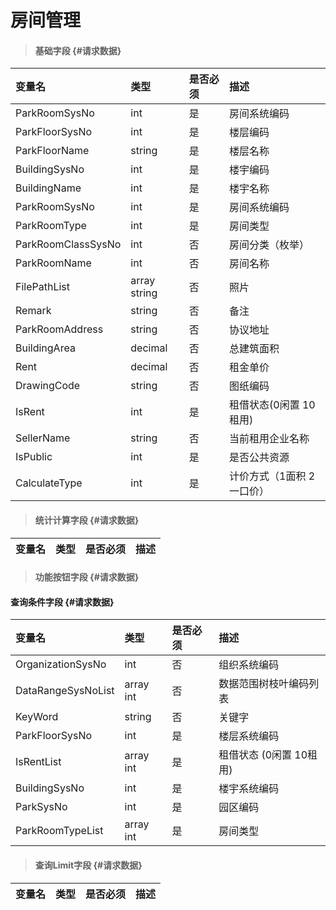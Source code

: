 # 房间管理

> #### 基础字段 {#请求数据}

| 变量名 | 类型 | 是否必须 | 描述 |
| :--- | :--- | :--- | :--- |
| ParkRoomSysNo | int | 是 | 房间系统编码 |
| ParkFloorSysNo | int |是 | 楼层编码 |
| ParkFloorName| string|是 | 楼层名称 |
| BuildingSysNo | int | 是 | 楼宇编码 |
| BuildingName| int | 是 | 楼宇名称  |
| ParkRoomSysNo | int | 是 | 房间系统编码 |
|ParkRoomType | int | 是 |房间类型|
| ParkRoomClassSysNo | int | 否 | 房间分类（枚举） |
| ParkRoomName| int | 否 | 房间名称|
| FilePathList | array string | 否 |照片 |
| Remark | string | 否 |备注|
| ParkRoomAddress| string | 否 | 协议地址|
| BuildingArea| decimal | 否 |总建筑面积|
| Rent| decimal | 否 |租金单价|
| DrawingCode| string | 否 |图纸编码|
| IsRent | int | 是 | 租借状态(0闲置 10租用) |
| SellerName | string | 否 |当前租用企业名称 |
| IsPublic | int | 是 | 是否公共资源 |
| CalculateType| int | 是 |计价方式（1面积 2一口价） |







> #### 统计计算字段 {#请求数据}

| 变量名 | 类型 | 是否必须 | 描述 |
| :--- | :--- | :--- | :--- |


> #### 功能按钮字段 {#请求数据}

#### 查询条件字段 {#请求数据}

| 变量名 | 类型 | 是否必须 | 描述 |
| :--- | :--- | :--- | :--- |
| OrganizationSysNo | int | 否 | 组织系统编码 |
| DataRangeSysNoList |array int | 否 | 数据范围树枝叶编码列表 |
| KeyWord | string | 否 | 关键字|
| ParkFloorSysNo | int | 是 | 楼层系统编码 |
| IsRentList | array int | 是 | 租借状态 (0闲置 10租用) |
| BuildingSysNo | int | 是 | 楼宇系统编码 |
| ParkSysNo | int | 是 | 园区编码 |
|ParkRoomTypeList  |array  int | 是 |房间类型|




> #### 查询Limit字段 {#请求数据}

| 变量名 | 类型 | 是否必须 | 描述 |
| :--- | :--- | :--- | :--- |





